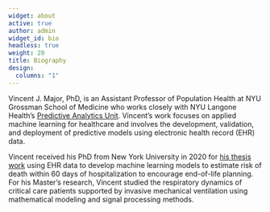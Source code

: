 ```yaml
---
widget: about
active: true
author: admin
widget_id: bio
headless: true
weight: 20
title: Biography
design:
  columns: "1"
---
```

Vincent J. Major, PhD, is an Assistant Professor of Population Health at NYU Grossman School of Medicine who works closely with NYU Langone Health’s [Predictive Analytics Unit](https://nyupau.github.io/). Vincent’s work focuses on applied machine learning for healthcare and involves the development, validation, and deployment of predictive models using electronic health record (EHR) data.

Vincent received his PhD from New York University in 2020 for [his thesis work](https://search.proquest.com/openview/91689540c8c89b2e5e4c98285df096b1/) using EHR data to develop machine learning models to estimate risk of death within 60 days of hospitalization to encourage end-of-life planning. For his Master’s research, Vincent studied the respiratory dynamics of critical care patients supported by invasive mechanical ventilation using mathematical modeling and signal processing methods.